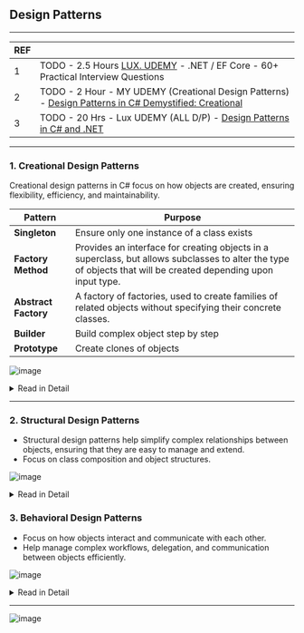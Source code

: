 ## Design Patterns

---------------------------------------------
| REF | |
| - | - |
| 1 | TODO -  2.5 Hours [LUX. UDEMY](https://luxoft.udemy.com/course/net-ef-core-50-practical-interview-questions/) - .NET / EF Core - 60+ Practical Interview Questions |
| 2 | TODO - 2 Hour - MY UDEMY (Creational Design Patterns) - [Design Patterns in C# Demystified: Creational](https://www.udemy.com/course/creational-design-patterns-in-csharp-demystified/) |
| 3 | TODO - 20 Hrs - Lux UDEMY (ALL D/P) - [Design Patterns in C# and .NET](https://luxoft.udemy.com/course/design-patterns-csharp-dotnet/) |

---------------------------------------------
### 1. Creational Design Patterns 

Creational design patterns in C# focus on how objects are created, ensuring flexibility, efficiency, and maintainability. 

| Pattern | Purpose |
| - | - |
| **Singleton** | Ensure only one instance of a class exists |
| **Factory Method** | Provides an interface for creating objects in a superclass, but allows subclasses to alter the type of objects that will be created depending upon input type. |
| **Abstract Factory** | A factory of factories, used to create families of related objects without specifying their concrete classes. |                  
| **Builder** | Build complex object step by step |
| **Prototype** | Create clones of objects |

![image](https://github.com/user-attachments/assets/3537cbb3-b953-45e9-b394-eb59b394ec4b)

<details>
  <summary> Read in Detail </summary>
---------------------------------------------
  
### 1.1 Singleton Pattern

![image](https://github.com/user-attachments/assets/7c3f94c8-ba86-4569-9ad7-e6fa09280e54)

**TODO**
- Thread safe version
- Double lock version
- How to create x instances of a class?
- Will it breach SRP?
  
---------------------------------------------
### 1.2 Factory Method Pattern

Defines an interface for creating an object but lets subclasses decide which class to instantiate.
🔹 Used when the exact type of object is determined at runtime.

Key Points:
    *  Centralized object creation logic.
    *  Improves code maintainability and extensibility.

![image](https://github.com/user-attachments/assets/954bb04f-0cd1-4879-be8c-603f8e83a3be)
![image](https://github.com/user-attachments/assets/f05dd0aa-3f58-4478-bc4e-adbae7eb77de)
![image](https://github.com/user-attachments/assets/91d4a584-5444-48a7-b9a8-0bc519dd1680)

---------------------------------------------
### 1.3 Abstract Factory Pattern

A factory of factories, used to create families of related objects.
🔹 Used in GUI toolkits, database drivers, or cross-platform applications.

Key Points:
  *    Helps maintain consistency across related objects.
  *    Used when object creation needs to be platform-independent.
    
![image](https://github.com/user-attachments/assets/a892318d-e308-472f-b01f-33254bca0944)
![image](https://github.com/user-attachments/assets/688330ea-ac24-46dc-af90-bccc302cbe53)

---------------------------------------------
### 1.4 Builder Pattern

Separates object creation from its representation, useful when creating complex objects.
🔹 Used in creating immutable objects, configuring objects with multiple optional parameters.

Key Points:
  *  Simplifies object creation with chained methods.
  *  Improves code readability for complex objects.

![image](https://github.com/user-attachments/assets/eef8bf9c-090d-4de9-b391-ed590db94f99)
![image](https://github.com/user-attachments/assets/5746ab10-f49d-4df9-8473-fe17464a9c36)

---------------------------------------------
### 1.5 Prototype Pattern

Creates new objects by cloning an existing object instead of instantiating a new one.
🔹 Used when object creation is expensive or complex.
Key Points:
  *  MemberwiseClone() performs a shallow copy.
  *  Useful when object instantiation is costly.

![image](https://github.com/user-attachments/assets/ea7575aa-d5f4-47a9-8762-84ad37931c06)
![image](https://github.com/user-attachments/assets/45cb31fb-9f5b-4626-8371-9205a549cf38)


-- Copilot -- 

![image](https://github.com/user-attachments/assets/282ff7a4-9d69-4813-8871-91f25b0833f0)

</details>

---------------------------------------------
### 2. Structural Design Patterns

*  Structural design patterns  help simplify complex relationships between objects, ensuring that they are easy to manage and extend. 
*  Focus on class composition and object structures.

![image](https://github.com/user-attachments/assets/e99b56c1-47c5-4f4e-be8f-59a29595012b)

<details>
  <summary> Read in Detail </summary>
---------------------------------------------
  
### 2.1 Adapter Pattern (Wrapper)

*  Converts one interface into another expected by the client.
*  Example: Using an adapter to integrate a third-party library that has a different API.

![image](https://github.com/user-attachments/assets/c61503fe-6252-4180-958b-b6525d556384)

---------------------------------------------
### 2.2 Bridge Pattern

*  Separates abstraction from implementation, allowing both to evolve independently.
*  Useful in GUI frameworks and cross-platform apps.

![image](https://github.com/user-attachments/assets/0f012e0b-c74c-44e6-9210-5e427ce2b0de)

---------------------------------------------
### 2.3 Composite Pattern

*  Treats individual and composite objects uniformly.
*  Example: File system hierarchy (folders & files).

![image](https://github.com/user-attachments/assets/74dc1e2b-3b7a-4acb-b8de-ca0b04e77b5f)

---------------------------------------------
### 2.4 Decorator Pattern

*  Adds behavior to an object dynamically.
*  Example: Extending logging features in an application.

![image](https://github.com/user-attachments/assets/40f49094-87a0-44f6-a46a-13653a08cde7)

---------------------------------------------
### 2.5 Facade Pattern

*  Provides a simplified interface to a complex system.
*  Example: A single API for interacting with a complex library.

![image](https://github.com/user-attachments/assets/6e032ee5-3b4f-4023-b766-9d24a19cb385)

---------------------------------------------
### 2.6 Flyweight Pattern

*  Reduces memory usage by sharing common object state.
*  Example: Text rendering where characters share common font data.

![image](https://github.com/user-attachments/assets/e344bd10-02f1-4649-9508-bb5b2c6d4757)

---------------------------------------------
### 2.7 Proxy Pattern
*  Controls access to another object.
*  Example: Lazy loading, security checks.

![image](https://github.com/user-attachments/assets/38ba8fe9-dafa-4915-b371-cb460c42f59b)

</details
  
---------------------------------------------
### 3. Behavioral Design Patterns

*  Focus on how objects interact and communicate with each other.
*  Help manage complex workflows, delegation, and communication between objects efficiently.

![image](https://github.com/user-attachments/assets/b79e21d9-87ff-41f6-bc45-c9bc9289d537)

<details>
  <summary> Read in Detail </summary>


---------------------------------------------
### 3.1 Chain of Responsibility Pattern

*  Passes requests along a chain of handlers.
*  Example: Processing support tickets in different departments.

![image](https://github.com/user-attachments/assets/849c5ccf-c86b-46b8-b25f-fd6aa644634d)

---------------------------------------------
### 3.2 Command Pattern

*  Encapsulates a request as an object.
*  Example: Undo/Redo functionality in a text editor.

![image](https://github.com/user-attachments/assets/d9f8de43-69a6-4c90-a909-99a9c02618be)

---------------------------------------------
### 3.3  Interpreter Pattern

*  Defines a grammar for interpreting expressions.
*  Example: Parsing mathematical expressions.

---------------------------------------------
### 3.4  Iterator Pattern

*  Provides a way to access elements sequentially.
*  Example: Iterating over a custom collection.

![image](https://github.com/user-attachments/assets/4fe955cb-68e1-4f4b-bc4d-2a93e03c6aa9)

---------------------------------------------
### 3.5 **Mediator Pattern**

*  Centralized communication between objects.
*  Example: Chat room system.

![image](https://github.com/user-attachments/assets/e229b655-1856-4667-82b7-bf0fb3af4ad3)
![image](https://github.com/user-attachments/assets/63cf7990-7f07-40fa-bd2e-31c3a1106fff)

---------------------------------------------
### 3.6 Memento Pattern

*  Saves an object's state and restores it later.
*  Example: Undo functionality.

---------------------------------------------
### 3.7 Observer Pattern

*  Defines a one-to-many dependency between objects.
*  Example: Stock price updates.

![image](https://github.com/user-attachments/assets/78b187ca-cb37-4be7-af50-5b5d99667e7c)

---------------------------------------------
### 3.8 State Pattern

*  Changes behavior when the state changes.
*  Example: Vending machine states. (Refer LLD section)

---------------------------------------------
### 3.9 **Strategy Pattern**

*  Encapsulates algorithms for different behaviors.
*  Example: Sorting with different strategies.

![image](https://github.com/user-attachments/assets/7b948137-e586-4f69-8cd0-96d1d992fb31)

---------------------------------------------
### 3.10 Template Method Pattern
*  Defines a skeleton of an algorithm.
*  Example: Online order processing.

![image](https://github.com/user-attachments/assets/5d3a8837-2daf-40a4-8e46-71074b835fee)

---------------------------------------------
### 3.11 Visitor Pattern

*  Adds new operations without modifying object structure.
*  Example: Applying taxes to different product types.


</details>


---------------------------------------------

![image](https://github.com/user-attachments/assets/f2b8ffa5-2ce1-4c36-9e75-59c9cb5ea2a7)
